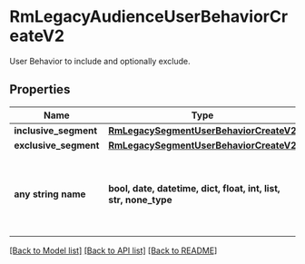 # RmLegacyAudienceUserBehaviorCreateV2

User Behavior to include and optionally exclude.

## Properties
Name | Type | Description | Notes
------------ | ------------- | ------------- | -------------
**inclusive_segment** | [**RmLegacySegmentUserBehaviorCreateV2**](RmLegacySegmentUserBehaviorCreateV2.md) |  | 
**exclusive_segment** | [**RmLegacySegmentUserBehaviorCreateV2**](RmLegacySegmentUserBehaviorCreateV2.md) |  | [optional] 
**any string name** | **bool, date, datetime, dict, float, int, list, str, none_type** | any string name can be used but the value must be the correct type | [optional]

[[Back to Model list]](../README.md#documentation-for-models) [[Back to API list]](../README.md#documentation-for-api-endpoints) [[Back to README]](../README.md)


